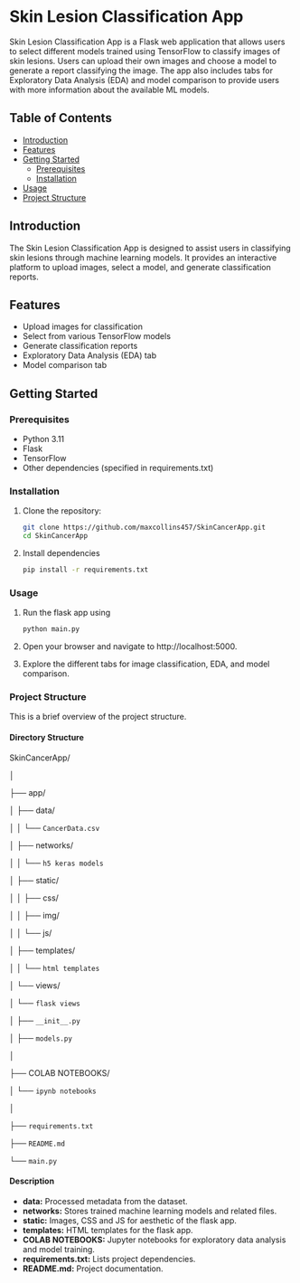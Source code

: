 # Skin Lesion Classification App

Skin Lesion Classification App is a Flask web application that allows users to select different models trained using TensorFlow to classify images of skin lesions. Users can upload their own images and choose a model to generate a report classifying the image. The app also includes tabs for Exploratory Data Analysis (EDA) and model comparison to provide users with more information about the available ML models.

## Table of Contents

- [Introduction](#introduction)
- [Features](#features)
- [Getting Started](#getting-started)
  - [Prerequisites](#prerequisites)
  - [Installation](#installation)
- [Usage](#usage)
- [Project Structure](#project-structure)


## Introduction

The Skin Lesion Classification App is designed to assist users in classifying skin lesions through machine learning models. It provides an interactive platform to upload images, select a model, and generate classification reports.

## Features

- Upload images for classification
- Select from various TensorFlow models
- Generate classification reports
- Exploratory Data Analysis (EDA) tab
- Model comparison tab

## Getting Started

### Prerequisites

- Python 3.11
- Flask
- TensorFlow
- Other dependencies (specified in requirements.txt)

### Installation

1. Clone the repository:

   ```bash
   git clone https://github.com/maxcollins457/SkinCancerApp.git
   cd SkinCancerApp
   ```
2. Install dependencies

    ```bash 
    pip install -r requirements.txt
    ```

### Usage
1. Run the flask app using 

    ```bash
    python main.py
    ```
2. Open your browser and navigate to http://localhost:5000.

3. Explore the different tabs for image classification, EDA, and model comparison.

### Project Structure

This is a brief overview of the project structure.

#### Directory Structure

SkinCancerApp/

│

├── app/

│   ├── data/

│   │   └── `CancerData.csv`

│   ├── networks/

│   │   └── `h5 keras models`

│   ├── static/

│   │   ├── css/

│   │   ├── img/

│   │   └── js/

│   ├── templates/

│   │   └── `html templates`

│   └── views/

│       └── `flask views`

│   ├── `__init__.py`

│   ├── `models.py`

│

├── COLAB NOTEBOOKS/

│   └── `ipynb notebooks`

│

├── `requirements.txt`

├── `README.md`

└── `main.py`



#### Description

- **data:** Processed metadata from the dataset.
- **networks:** Stores trained machine learning models and related files.
- **static:** Images, CSS and JS for aesthetic of the flask app.
- **templates:** HTML templates for the flask app.
- **COLAB NOTEBOOKS:** Jupyter notebooks for exploratory data analysis and model training.
- **requirements.txt:** Lists project dependencies.
- **README.md:** Project documentation.

